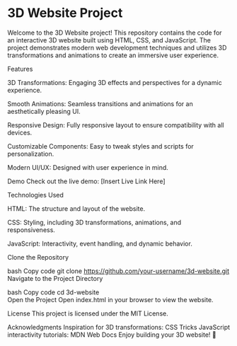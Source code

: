 # 3D Website Project

Welcome to the 3D Website project! This repository contains the code for an interactive 3D website built using HTML, CSS, and JavaScript. The project demonstrates modern web development techniques and utilizes 3D transformations and animations to create an immersive user experience.

Features

3D Transformations: Engaging 3D effects and perspectives for a dynamic experience.

Smooth Animations: Seamless transitions and animations for an aesthetically pleasing UI.

Responsive Design: Fully responsive layout to ensure compatibility with all devices.

Customizable Components: Easy to tweak styles and scripts for personalization.

Modern UI/UX: Designed with user experience in mind.

Demo
Check out the live demo: [Insert Live Link Here]

Technologies Used

HTML: The structure and layout of the website.

CSS: Styling, including 3D transformations, animations, and responsiveness.

JavaScript: Interactivity, event handling, and dynamic behavior.

Clone the Repository

bash
Copy code
git clone https://github.com/your-username/3d-website.git  
Navigate to the Project Directory

bash
Copy code
cd 3d-website  
Open the Project
Open index.html in your browser to view the website.

License
This project is licensed under the MIT License.

Acknowledgments
Inspiration for 3D transformations: CSS Tricks
JavaScript interactivity tutorials: MDN Web Docs
Enjoy building your 3D website! 🎉
